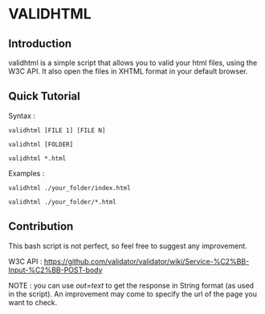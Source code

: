 # VALIDHTML

## Introduction

validhtml is a simple script that allows you to valid your html files, using the W3C API. It also open the files in XHTML format in your default browser.

## Quick Tutorial

Syntax : 

```
validhtml [FILE 1] [FILE N]
```
```
validhtml [FOLDER]
```
```
validhtml *.html
```

Examples :

```
validhtml ./your_folder/index.html
```
```
validhtml ./your_folder/*.html
```

## Contribution

This bash script is not perfect, so feel free to suggest any improvement. 

W3C API : https://github.com/validator/validator/wiki/Service-%C2%BB-Input-%C2%BB-POST-body

NOTE : you can use *out=text* to get the response in String format (as used in the script). An improvement may come to specify the url of the page you want to check.
